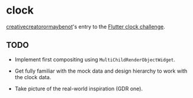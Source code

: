 # clock

[creativecreatorormaybenot](https://github.com/creativecreatorormaybenot)'s entry to the [Flutter clock challenge](https://flutter.dev/clock).

## TODO

 * Implement first compositing using `MultiChildRenderObjectWidget`.

 * Get fully familiar with the mock data and design hierarchy to work with the clock data.

 * Take picture of the real-world inspiration (GDR one).
